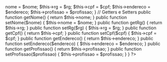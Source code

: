 <?php

class Paciente
{
    // Atributos privados
    private $nome;
    private $rg;
    private $cpf;
    private $endereco;
    private $profissao;

    // Construtor (opcional, caso queira definir os dados ao criar o objeto)
    public function __construct($nome = "", $rg = "", $cpf = "", $endereco = "", $profissao = "")
    {
        $this->nome = $nome;
        $this->rg = $rg;
        $this->cpf = $cpf;
        $this->endereco = $endereco;
        $this->profissao = $profissao;
    }

    // Getters e Setters

    public function getNome()
    {
        return $this->nome;
    }

    public function setNome($nome)
    {
        $this->nome = $nome;
    }

    public function getRg()
    {
        return $this->rg;
    }

    public function setRg($rg)
    {
        $this->rg = $rg;
    }

    public function getCpf()
    {
        return $this->cpf;
    }

    public function setCpf($cpf)
    {
        $this->cpf = $cpf;
    }

    public function getEndereco()
    {
        return $this->endereco;
    }

    public function setEndereco($endereco)
    {
        $this->endereco = $endereco;
    }

    public function getProfissao()
    {
        return $this->profissao;
    }

    public function setProfissao($profissao)
    {
        $this->profissao = $profissao;
    }
}

?>
